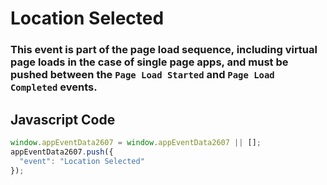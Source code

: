 # Location Selected

### This event is part of the page load sequence, including virtual page loads in the case of single page apps, and must be pushed between the `Page Load Started` and `Page Load Completed` events.

## Javascript Code
```js
window.appEventData2607 = window.appEventData2607 || [];
appEventData2607.push({
  "event": "Location Selected"
});
```





